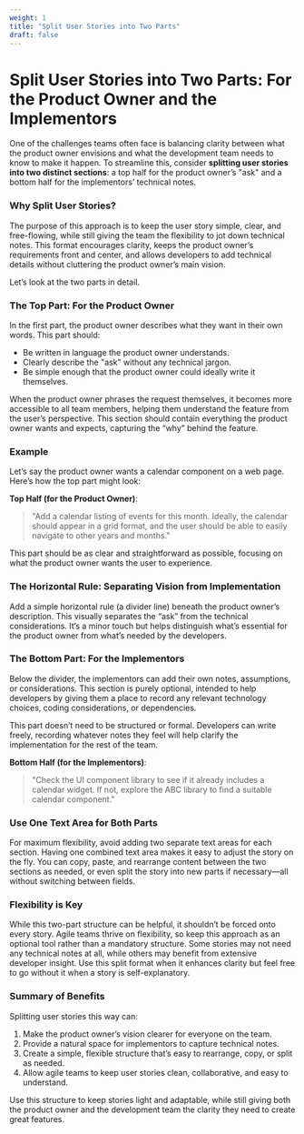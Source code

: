 ```yaml
---
weight: 1
title: "Split User Stories into Two Parts"
draft: false
---
```


# Split User Stories into Two Parts: For the Product Owner and the Implementors

One of the challenges teams often face is balancing clarity between what the product owner envisions and what the development team needs to know to make it happen. To streamline this, consider **splitting user stories into two distinct sections**: a top half for the product owner’s "ask" and a bottom half for the implementors’ technical notes.

### Why Split User Stories?

The purpose of this approach is to keep the user story simple, clear, and free-flowing, while still giving the team the flexibility to jot down technical notes. This format encourages clarity, keeps the product owner’s requirements front and center, and allows developers to add technical details without cluttering the product owner’s main vision.

Let’s look at the two parts in detail.

### The Top Part: For the Product Owner

In the first part, the product owner describes what they want in their own words. This part should:
- Be written in language the product owner understands.
- Clearly describe the "ask" without any technical jargon.
- Be simple enough that the product owner could ideally write it themselves.

When the product owner phrases the request themselves, it becomes more accessible to all team members, helping them understand the feature from the user’s perspective. This section should contain everything the product owner wants and expects, capturing the “why” behind the feature.

### Example

Let’s say the product owner wants a calendar component on a web page. Here’s how the top part might look:

**Top Half (for the Product Owner)**:
> "Add a calendar listing of events for this month. Ideally, the calendar should appear in a grid format, and the user should be able to easily navigate to other years and months."

This part should be as clear and straightforward as possible, focusing on what the product owner wants the user to experience.

### The Horizontal Rule: Separating Vision from Implementation

Add a simple horizontal rule (a divider line) beneath the product owner’s description. This visually separates the “ask” from the technical considerations. It’s a minor touch but helps distinguish what’s essential for the product owner from what’s needed by the developers.

### The Bottom Part: For the Implementors

Below the divider, the implementors can add their own notes, assumptions, or considerations. This section is purely optional, intended to help developers by giving them a place to record any relevant technology choices, coding considerations, or dependencies.

This part doesn’t need to be structured or formal. Developers can write freely, recording whatever notes they feel will help clarify the implementation for the rest of the team.

**Bottom Half (for the Implementors)**:
> "Check the UI component library to see if it already includes a calendar widget. If not, explore the ABC library to find a suitable calendar component."

### Use One Text Area for Both Parts

For maximum flexibility, avoid adding two separate text areas for each section. Having one combined text area makes it easy to adjust the story on the fly. You can copy, paste, and rearrange content between the two sections as needed, or even split the story into new parts if necessary—all without switching between fields.

### Flexibility is Key

While this two-part structure can be helpful, it shouldn’t be forced onto every story. Agile teams thrive on flexibility, so keep this approach as an optional tool rather than a mandatory structure. Some stories may not need any technical notes at all, while others may benefit from extensive developer insight. Use this split format when it enhances clarity but feel free to go without it when a story is self-explanatory.

### Summary of Benefits

Splitting user stories this way can:
1. Make the product owner’s vision clearer for everyone on the team.
2. Provide a natural space for implementors to capture technical notes.
3. Create a simple, flexible structure that’s easy to rearrange, copy, or split as needed.
4. Allow agile teams to keep user stories clean, collaborative, and easy to understand.

Use this structure to keep stories light and adaptable, while still giving both the product owner and the development team the clarity they need to create great features.
